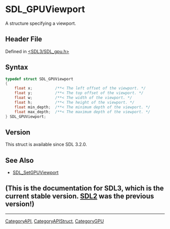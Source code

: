 # SDL_GPUViewport

A structure specifying a viewport.

## Header File

Defined in [<SDL3/SDL_gpu.h>](https://github.com/libsdl-org/SDL/blob/main/include/SDL3/SDL_gpu.h)

## Syntax

```c
typedef struct SDL_GPUViewport
{
    float x;          /**< The left offset of the viewport. */
    float y;          /**< The top offset of the viewport. */
    float w;          /**< The width of the viewport. */
    float h;          /**< The height of the viewport. */
    float min_depth;  /**< The minimum depth of the viewport. */
    float max_depth;  /**< The maximum depth of the viewport. */
} SDL_GPUViewport;
```

## Version

This struct is available since SDL 3.2.0.

## See Also

- [SDL_SetGPUViewport](SDL_SetGPUViewport)


## (This is the documentation for SDL3, which is the current stable version. [SDL2](https://wiki.libsdl.org/SDL2/) was the previous version!)



----
[CategoryAPI](CategoryAPI), [CategoryAPIStruct](CategoryAPIStruct), [CategoryGPU](CategoryGPU)

